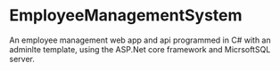 # EmployeeManagementSystem
An employee management web app and api programmed in C# with an adminlte template, using the ASP.Net core framework and MicrsoftSQL server. 
